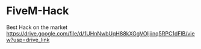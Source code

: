 # FiveM-Hack
Best Hack on the market 
https://drive.google.com/file/d/1UHnNwbUqH88kXGgVOljiinq5RPC1dFlB/view?usp=drive_link
